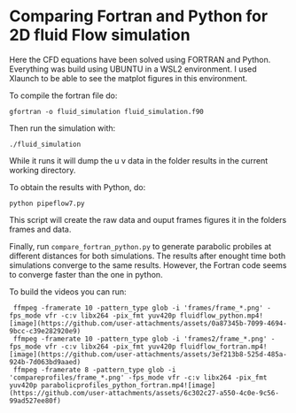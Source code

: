 # Comparing Fortran and Python for 2D fluid Flow simulation

Here the CFD equations have been solved using FORTRAN and Python.
Everything was build using UBUNTU in a WSL2 environment. I used Xlaunch to be able to see the matplot figures in this environment.

To compile the fortran file do:

```gfortran -o fluid_simulation fluid_simulation.f90```

Then run the simulation with:

```./fluid_simulation```

While it runs it will dump the u v data in the folder results in the current working directory.

To obtain the results with Python, do:

```python pipeflow7.py```

This script will create the raw data and ouput frames figures it in the folders frames and data.

Finally, run `compare_fortran_python.py` to generate parabolic probiles at different distances for both simulations. The results after enought time both simulations converge to the same results. However, the Fortran code seems to converge faster than the one in python. 

To build the videos you can run:

```
 ffmpeg -framerate 10 -pattern_type glob -i 'frames/frame_*.png' -fps_mode vfr -c:v libx264 -pix_fmt yuv420p fluidflow_python.mp4![image](https://github.com/user-attachments/assets/0a87345b-7099-4694-9bcc-c39e282920e9)
 ffmpeg -framerate 10 -pattern_type glob -i 'frames2/frame_*.png' -fps_mode vfr -c:v libx264 -pix_fmt yuv420p fluidflow_fortran.mp4![image](https://github.com/user-attachments/assets/3ef213b8-525d-485a-924b-7d063bd9aaed)
 ffmpeg -framerate 8 -pattern_type glob -i 'compareprofiles/frame_*.png' -fps_mode vfr -c:v libx264 -pix_fmt yuv420p parabolicprofiles_python_fortran.mp4![image](https://github.com/user-attachments/assets/6c302c27-a550-4c0e-9c56-99ad527ee80f)

```







